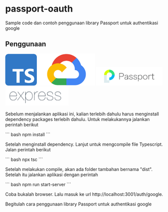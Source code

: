# passport-oauth
<p>Sample code dan contoh penggunaan library Passport untuk authentikasi google</p>

## Penggunaan
<a href='https://expressjs.com'><img src='./docs_image/typescript.png' width="100"></a>
<a href='https://expressjs.com'><img src='./docs_image/gcloud.png' width="180"></a>
<a href='https://expressjs.com'><img src='./docs_image/passport.png' width="210"></a>
<a href='https://expressjs.com'><img src='./docs_image/express.png' width="200"></a>
<p>Sebelum menjalankan aplikasi ini, kalian terlebih dahulu harus menginstall dependency packages terlebih dahulu. Untuk melakukannya jalankan perintah berikut</p>
``` bash 
npm install
```
<p>Setelah menginstall dependency. Lanjut untuk mengcompile file Typescript. Jalan perintah berikut</p>
``` bash
npx tsc 
```
<p>Setelah melakukan compile, akan ada folder tambahan bernama "dist". Setelah itu jalankan aplikasi dengan perintah</p>
``` bash
npm run start-server
```
<p>Coba bukalah browser. Lalu masuk ke url http://localhost:3001/auth/google.</p>
<p>Begitulah cara penggunaan library Passport untuk authentikasi google</p>
